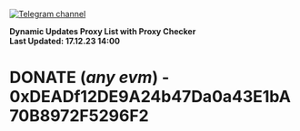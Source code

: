 [![Telegram channel](https://img.shields.io/endpoint?url=https://runkit.io/damiankrawczyk/telegram-badge/branches/master?url=https://t.me/n4z4v0d)](https://t.me/n4z4v0d) 

**Dynamic Updates Proxy List with Proxy Checker**  
**Last Updated: 17.12.23 14:00**

# DONATE (_any evm_) - 0xDEADf12DE9A24b47Da0a43E1bA70B8972F5296F2
